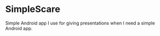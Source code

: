 # SimpleScare
Simple Android app I use for giving presentations when I need a simple Android app. 

